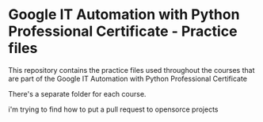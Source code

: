 # Google IT Automation with Python Professional Certificate - Practice files

This repository contains the practice files used throughout the courses that are
part of the Google IT Automation with Python Professional Certificate

There's a separate folder for each course.

i'm trying to find how to put a pull request to opensorce projects
